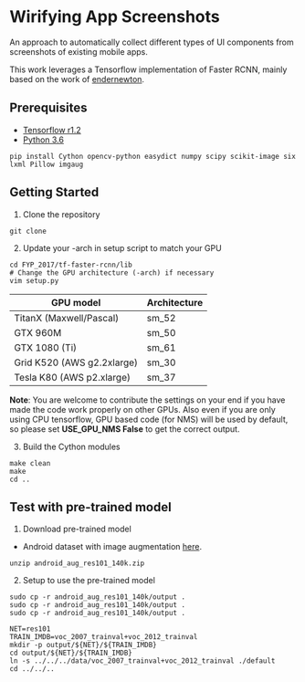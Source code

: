 # Wirifying App Screenshots
An approach to automatically collect different types of UI components from screenshots of existing mobile apps.

This work leverages a Tensorflow implementation of Faster RCNN, mainly based on the work of [endernewton](https://github.com/endernewton/tf-faster-rcnn).

## Prerequisites
* [Tensorflow r1.2](https://www.tensorflow.org/versions/r1.2/install/)
* [Python 3.6](https://www.python.org/downloads/)
```Shell
pip install Cython opencv-python easydict numpy scipy scikit-image six lxml Pillow imgaug
```

## Getting Started
1. Clone the repository
  ```Shell
  git clone 
  ```

2. Update your -arch in setup script to match your GPU
  ```Shell
  cd FYP_2017/tf-faster-rcnn/lib
  # Change the GPU architecture (-arch) if necessary
  vim setup.py
  ```

  | GPU model  | Architecture |
  | ------------- | ------------- |
  | TitanX (Maxwell/Pascal) | sm_52 |
  | GTX 960M | sm_50 |
  | GTX 1080 (Ti) | sm_61 |
  | Grid K520 (AWS g2.2xlarge) | sm_30 |
  | Tesla K80 (AWS p2.xlarge) | sm_37 |

  **Note**: You are welcome to contribute the settings on your end if you have made the code work properly on other GPUs. Also even if you are only using CPU tensorflow, GPU based code (for NMS) will be used by default, so please set **USE_GPU_NMS False** to get the correct output.


3. Build the Cython modules
  ```Shell
  make clean
  make
  cd ..
  ```

## Test with pre-trained model
1. Download pre-trained model
  - Android dataset with image augmentation [here](https://drive.google.com/open?id=1D324PezWrsS1tpYLIreKQhSOVdHFbwr-).
  ```Shell
  unzip android_aug_res101_140k.zip
  ```

2. Setup to use the pre-trained model
  ```Shell
  sudo cp -r android_aug_res101_140k/output .
  sudo cp -r android_aug_res101_140k/output .
  sudo cp -r android_aug_res101_140k/output .
  ```

  ```Shell
  NET=res101
  TRAIN_IMDB=voc_2007_trainval+voc_2012_trainval
  mkdir -p output/${NET}/${TRAIN_IMDB}
  cd output/${NET}/${TRAIN_IMDB}
  ln -s ../../../data/voc_2007_trainval+voc_2012_trainval ./default
  cd ../../..
  ```
